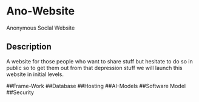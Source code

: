 # Ano-Website
Anonymous SocIal Website 
## Description
A website for those people who want to share stuff but hesitate to do so in public so to get them out from that depression stuff we will launch this website in initial levels.

##Frame-Work
##Database
##Hosting
##AI-Models
##Software Model
##Security



